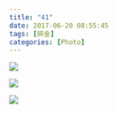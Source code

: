 ```yaml
---
title: "41"
date: 2017-06-20 08:55:45
tags: [碎金]
categories: [Photo]
---
```




![](https://imglf2.nosdn.127.net/img/TnB1emMvUDlvNjRmYTJuZW5UQVZLNE42YUpQT0RmV0s5cjV0QnZuUDQvWEZ6dFBoa1R5QnVRPT0.jpg)

![](https://imglf2.nosdn.127.net/img/TnB1emMvUDlvNjRmYTJuZW5UQVZLODJ1RTR1VVU2ZDVid2s5dmoyZjl6MEkzMGdiVHFGWU1BPT0.jpg)

![](https://imglf2.nosdn.127.net/img/TnB1emMvUDlvNjRmYTJuZW5UQVZLL0R5cGlIcFc3UGJmbG1KZTQzdmFtSjFNVU1SNVYzbFdBPT0.jpg)